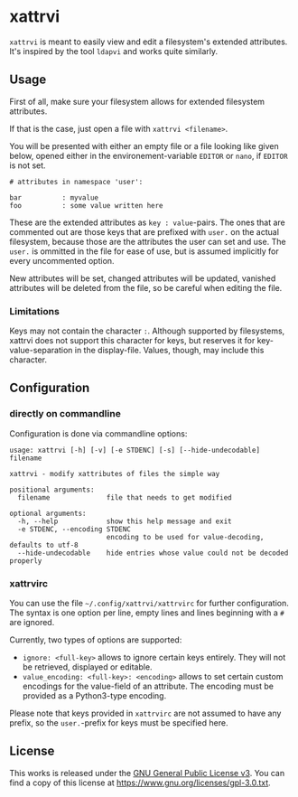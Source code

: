 # xattrvi

`xattrvi` is meant to easily view and edit a filesystem's extended attributes.
It's inspired by the tool `ldapvi` and works quite similarly.

## Usage

First of all, make sure your filesystem allows for extended filesystem attributes.

If that is the case, just open a file with `xattrvi <filename>`.

You will be presented with either an empty file or a file looking like given below, opened either in the environement-variable `EDITOR` or `nano`, if `EDITOR` is not set.

    # attributes in namespace 'user':
    
    bar          : myvalue
    foo          : some value written here

These are the extended attributes as `key : value`-pairs.
The ones that are commented out are those keys that are prefixed with `user.` on the actual filesystem, because those are the attributes the user can set and use.
The `user.` is ommitted in the file for ease of use, but is assumed implicitly for every uncommented option.

New attributes will be set, changed attributes will be updated, vanished attributes will be deleted from the file, so be careful when editing the file.

### Limitations

Keys may not contain the character `:`.
Although supported by filesystems, xattrvi does not support this character for keys, but reserves it for key-value-separation in the display-file.
Values, though, may include this character.

## Configuration

### directly on commandline
Configuration is done via commandline options:

    usage: xattrvi [-h] [-v] [-e STDENC] [-s] [--hide-undecodable] filename
    
    xattrvi - modify xattributes of files the simple way
    
    positional arguments:
      filename              file that needs to get modified
    
    optional arguments:
      -h, --help            show this help message and exit
      -e STDENC, --encoding STDENC
                            encoding to be used for value-decoding, defaults to utf-8
      --hide-undecodable    hide entries whose value could not be decoded properly

### xattrvirc

You can use the file `~/.config/xattrvi/xattrvirc` for further configuration.
The syntax is one option per line, empty lines and lines beginning with a `#` are ignored.

Currently, two types of options are supported:
* `ignore: <full-key>` allows to ignore certain keys entirely. They will not be retrieved, displayed or editable.
* `value_encoding: <full-key>: <encoding>` allows to set certain custom encodings for the value-field of an attribute. The encoding must be provided as a Python3-type encoding.

Please note that keys provided in `xattrvirc` are not assumed to have any prefix, so the `user.`-prefix for keys must be specified here.

## License

This works is released under the [GNU General Public License v3](https://www.gnu.org/licenses/gpl-3.0.txt). You can find a copy of this license at https://www.gnu.org/licenses/gpl-3.0.txt.
